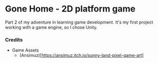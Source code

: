 # Gone Home - 2D platform game
Part 2 of my adventure in learning game development. It's my first project working with a game engine, so I chose Unity.

### Credits
* Game Assets
  * (Ansimuz)[https://ansimuz.itch.io/sunny-land-pixel-game-art]
